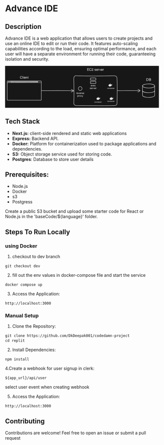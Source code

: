 
# Advance IDE

## Description
Advance IDE is a web application that allows users to create projects and use an online IDE to edit or run their code. It features auto-scaling capabilities according to the load, ensuring optimal performance, and each user will have a separate environment for running their code, guaranteeing isolation and security.


![Alt Text](./system_design.png)



## Tech Stack

- **Next.js:** client-side rendered and static web applications
- **Express:**  Backend API.
- **Docker:** Platform for containerization used to package applications and dependencies.
- **S3:** Object storage service used for storing code.
- **Postgres**: Database to store user details 


## Prerequisites:
- Node.js 
- Docker 
- s3 
- Postgress
  
Create a public S3 bucket and upload some starter code for React or Node.js in the 'baseCode/${language}' folder.


## Steps To Run Locally
### using Docker

1. checkout to dev branch
```
git checkout dev
```

2. fill out the env values in docker-compose file and start the service  
```
docker compose up 
```

3. Access the Application:
```
http://localhost:3000
```


### Manual Setup
1. Clone the Repository:
```
git clone https://github.com/DkDeepak001/codedamn-project
cd replit
```
2. Install Dependencies:
```
npm install
```

4.Create a webhook for user signup in clerk:
```
${app_url}/api/user
```
select user event when creating webhook


5. Access the Application:
```
http://localhost:3000
```

## Contributing
Contributions are welcome! Feel free to open an issue or submit a pull request


